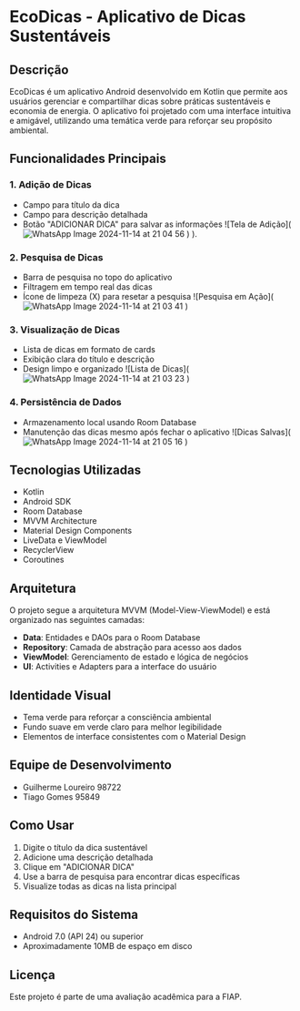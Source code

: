 # EcoDicas - Aplicativo de Dicas Sustentáveis

## Descrição
EcoDicas é um aplicativo Android desenvolvido em Kotlin que permite aos usuários gerenciar e compartilhar dicas sobre práticas sustentáveis e economia de energia. O aplicativo foi projetado com uma interface intuitiva e amigável, utilizando uma temática verde para reforçar seu propósito ambiental.

## Funcionalidades Principais

### 1. Adição de Dicas
- Campo para título da dica
- Campo para descrição detalhada
- Botão "ADICIONAR DICA" para salvar as informações
  ![Tela de Adição](![WhatsApp Image 2024-11-14 at 21 04 56](https://github.com/user-attachments/assets/2f9a8a1e-5121-4e76-a5b1-7d6ba241fb42)
)
).


### 2. Pesquisa de Dicas
- Barra de pesquisa no topo do aplicativo
- Filtragem em tempo real das dicas
- Ícone de limpeza (X) para resetar a pesquisa
  ![Pesquisa em Ação](![WhatsApp Image 2024-11-14 at 21 03 41](https://github.com/user-attachments/assets/137e57b5-15c5-4008-b1e5-19aa0af20b52)
)

### 3. Visualização de Dicas
- Lista de dicas em formato de cards
- Exibição clara do título e descrição
- Design limpo e organizado
  ![Lista de Dicas](![WhatsApp Image 2024-11-14 at 21 03 23](https://github.com/user-attachments/assets/8facb913-3d94-4986-8158-68e4e58ef65d)
)

### 4. Persistência de Dados
- Armazenamento local usando Room Database
- Manutenção das dicas mesmo após fechar o aplicativo
  ![Dicas Salvas](![WhatsApp Image 2024-11-14 at 21 05 16](https://github.com/user-attachments/assets/1a092cb9-52a4-4b1f-be35-b5cf3b3884ff)
)

## Tecnologias Utilizadas
- Kotlin
- Android SDK
- Room Database
- MVVM Architecture
- Material Design Components
- LiveData e ViewModel
- RecyclerView
- Coroutines

## Arquitetura
O projeto segue a arquitetura MVVM (Model-View-ViewModel) e está organizado nas seguintes camadas:
- **Data**: Entidades e DAOs para o Room Database
- **Repository**: Camada de abstração para acesso aos dados
- **ViewModel**: Gerenciamento de estado e lógica de negócios
- **UI**: Activities e Adapters para a interface do usuário

## Identidade Visual
- Tema verde para reforçar a consciência ambiental
- Fundo suave em verde claro para melhor legibilidade
- Elementos de interface consistentes com o Material Design

## Equipe de Desenvolvimento
- Guilherme Loureiro 98722
- Tiago Gomes 95849

## Como Usar
1. Digite o título da dica sustentável
2. Adicione uma descrição detalhada
3. Clique em "ADICIONAR DICA"
4. Use a barra de pesquisa para encontrar dicas específicas
5. Visualize todas as dicas na lista principal

## Requisitos do Sistema
- Android 7.0 (API 24) ou superior
- Aproximadamente 10MB de espaço em disco

## Licença
Este projeto é parte de uma avaliação acadêmica para a FIAP.
